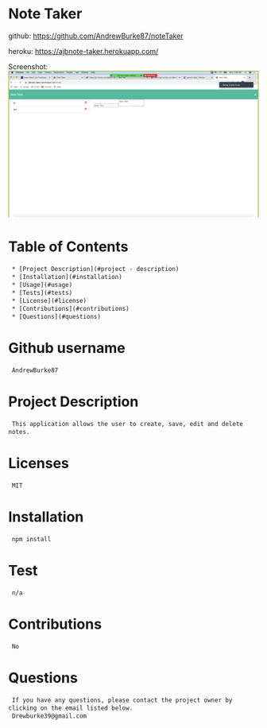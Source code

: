 # **Note Taker**

github: https://github.com/AndrewBurke87/noteTaker

heroku: https://ajbnote-taker.herokuapp.com/

Screenshot: <img src="./assets/img.png" >

# Table of Contents

     * [Project Description](#project - description)
     * [Installation](#installation)
     * [Usage](#usage)
     * [Tests](#tests)
     * [License](#license)
     * [Contributions](#contributions)
     * [Questions](#questions)

# Github username

     AndrewBurke87

# Project Description

     This application allows the user to create, save, edit and delete notes.

# Licenses

     MIT

# Installation

     npm install

# Test

     n/a

# Contributions

     No

# Questions

     If you have any questions, please contact the project owner by clicking on the email listed below.
     Drewburke39@gmail.com
